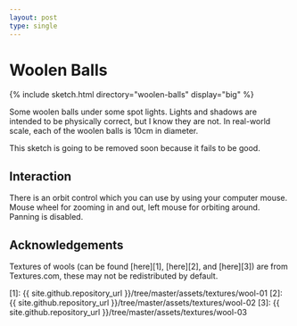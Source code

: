 ```yaml
---
layout: post
type: single
---
```


# Woolen Balls

{% include sketch.html directory="woolen-balls" display="big" %}

Some woolen balls under some spot lights. Lights and shadows are intended to be
physically correct, but I know they are not. In real-world scale, each of the
woolen balls is 10cm in diameter.

This sketch is going to be removed soon because it fails to be good.

## Interaction

There is an orbit control which you can use by using your computer mouse. Mouse
wheel for zooming in and out, left mouse for orbiting around. Panning is
disabled.

## Acknowledgements

Textures of wools (can be found [here][1], [here][2], and [here][3]) are from
Textures.com, these may not be redistributed by default.

[1]: {{ site.github.repository_url }}/tree/master/assets/textures/wool-01
[2]: {{ site.github.repository_url }}/tree/master/assets/textures/wool-02
[3]: {{ site.github.repository_url }}/tree/master/assets/textures/wool-03
